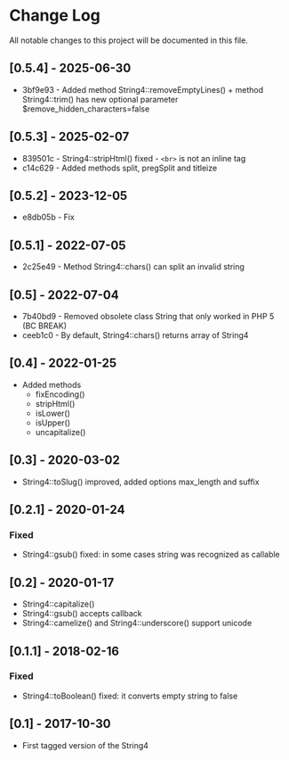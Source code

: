 Change Log
==========

All notable changes to this project will be documented in this file.

[0.5.4] - 2025-06-30
--------------------

* 3bf9e93 - Added method String4::removeEmptyLines() + method String4::trim() has new optional parameter $remove_hidden_characters=false

[0.5.3] - 2025-02-07
--------------------

* 839501c - String4::stripHtml() fixed - `<br>` is not an inline tag
* c14c629 - Added methods split, pregSplit and titleize

[0.5.2] - 2023-12-05
--------------------

* e8db05b -  Fix

[0.5.1] - 2022-07-05
--------------------

* 2c25e49 - Method String4::chars() can split an invalid string

[0.5] - 2022-07-04
------------------

* 7b40bd9 - Removed obsolete class String that only worked in PHP 5 (BC BREAK)
* ceeb1c0 - By default, String4::chars() returns array of String4

[0.4] - 2022-01-25
------------------

- Added methods
  * fixEncoding()
  * stripHtml()
  * isLower()
  * isUpper()
  * uncapitalize()

[0.3] - 2020-03-02
------------------
- String4::toSlug() improved, added options max_length and suffix

[0.2.1] - 2020-01-24
--------------------
### Fixed
- String4::gsub() fixed: in some cases string was recognized as callable

[0.2] - 2020-01-17
--------------------
- String4::capitalize()
- String4::gsub() accepts callback
- String4::camelize() and String4::underscore() support unicode

[0.1.1] - 2018-02-16
--------------------

### Fixed
- String4::toBoolean() fixed: it converts empty string to false

[0.1] - 2017-10-30
------------------

- First tagged version of the String4
